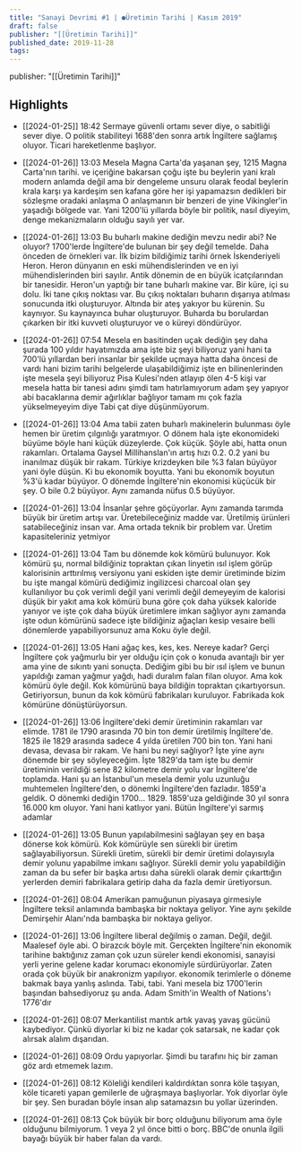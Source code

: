 ```yaml
---
title: "Sanayi Devrimi #1 | ●Üretimin Tarihi | Kasım 2019"
draft: false
publisher: "[[Üretimin Tarihi]]"
published_date: 2019-11-28
tags:
---
```

publisher: "[[Üretimin Tarihi]]"


## Highlights
* [[2024-01-25]] 18:42  Sermaye güvenli ortamı sever diye, o sabitliği sever diye. O politik stabiliteyi 1688'den sonra artık İngiltere sağlamış oluyor. Ticari hareketlenme başlıyor.

* [[2024-01-26]] 13:03  Mesela Magna Carta'da yaşanan şey, 1215 Magna Carta'nın tarihi. ve içeriğine bakarsan çoğu işte bu beylerin yani kralı modern anlamda değil ama bir dengeleme unsuru olarak feodal beylerin krala karşı ya kardeşim sen kafana göre her işi yapamazsın dedikleri bir sözleşme oradaki anlaşma O anlaşmanın bir benzeri de yine Vikingler'in yaşadığı bölgede var. Yani 1200'lü yıllarda böyle bir politik, nasıl diyeyim, denge mekanizmaların olduğu sayılı yer var.

* [[2024-01-26]] 13:03  Bu buharlı makine dediğin mevzu nedir abi? Ne oluyor? 1700'lerde İngiltere'de bulunan bir şey değil temelde. Daha önceden de örnekleri var. İlk bizim bildiğimiz tarihi örnek İskenderiyeli Heron. Heron dünyanın en eski mühendislerinden ve en iyi mühendislerinden biri sayılır. Antik dönemin de en büyük icatçılarından bir tanesidir. Heron'un yaptığı bir tane buharlı makine var. Bir küre, içi su dolu. İki tane çıkış noktası var. Bu çıkış noktaları buharın dışarıya atılması sonucunda itki oluşturuyor. Altında bir ateş yakıyor bu kürenin. Su kaynıyor. Su kaynayınca buhar oluşturuyor. Buharda bu borulardan çıkarken bir itki kuvveti oluşturuyor ve o küreyi döndürüyor.

* [[2024-01-26]] 07:54  Mesela en basitinden uçak dediğin şey daha şurada 100 yıldır hayatımızda ama işte biz şeyi biliyoruz yani hani ta 700'lü yıllardan beri insanlar bir şekilde uçmaya hatta daha öncesi de vardı hani bizim tarihi belgelerde ulaşabildiğimiz işte en bilinenlerinden işte mesela şeyi biliyoruz Pisa Kulesi'nden atlayıp ölen 4-5 kişi var mesela hatta bir tanesi adını şimdi tam hatırlamıyorum adam şey yapıyor abi bacaklarına demir ağırlıklar bağlıyor tamam mı çok fazla yükselmeyeyim diye Tabi çat diye düşünmüyorum.

* [[2024-01-26]] 13:04  Ama tabii zaten buharlı makinelerin bulunması öyle hemen bir üretim çılgınlığı yaratmıyor. O dönem hala işte ekonomideki büyüme böyle hani küçük düzeylerde. Çok küçük. Şöyle abi, hatta onun rakamları. Ortalama Gaysel Millihanslan'ın artış hızı 0.2. 0.2 yani bu inanılmaz düşük bir rakam. Türkiye krizdeyken bile %3 falan büyüyor yani öyle düşün. Ki bu ekonomik boyutta. Yani bu ekonomik boyutun %3'ü kadar büyüyor. O dönemde İngiltere'nin ekonomisi küçücük bir şey. O bile 0.2 büyüyor. Aynı zamanda nüfus 0.5 büyüyor.

* [[2024-01-26]] 13:04  İnsanlar şehre göçüyorlar. Aynı zamanda tarımda büyük bir üretim artışı var. Üretebileceğiniz madde var. Üretilmiş ürünleri satabileceğiniz insan var. Ama ortada teknik bir problem var. Üretim kapasiteleriniz yetmiyor

* [[2024-01-26]] 13:04  Tam bu dönemde kok kömürü bulunuyor. Kok kömürü şu, normal bildiğiniz topraktan çıkan linyetin ısıl işlem görüp kalorisinin arttırılmış versiyonu yani eskiden işte demir üretiminde bizim bu işte mangal kömürü dediğimiz ingilizcesi charcoal olan şey kullanılıyor bu çok verimli değil yani verimli değil demeyeyim de kalorisi düşük bir yakıt ama kok kömürü buna göre çok daha yüksek kaloride yanıyor ve işte çok daha büyük üretimlere imkan sağlıyor aynı zamanda işte odun kömürünü sadece işte bildiğiniz ağaçları kesip vesaire belli dönemlerde yapabiliyorsunuz ama Koku öyle değil.

* [[2024-01-26]] 13:05  Hani ağaç kes, kes, kes. Nereye kadar? Gerçi İngiltere çok yağmurlu bir yer olduğu için çok o konuda avantajlı bir yer ama yine de sıkıntı yani sonuçta. Dediğim gibi bu bir ısıl işlem ve bunun yapıldığı zaman yağmur yağdı, hadi duralım falan filan oluyor. Ama kok kömürü öyle değil. Kok kömürünü baya bildiğin topraktan çıkartıyorsun. Getiriyorsun, bunun da kok kömürü fabrikaları kuruluyor. Fabrikada kok kömürüne dönüştürüyorsun.

* [[2024-01-26]] 13:06  İngiltere'deki demir üretiminin rakamları var elimde. 1781 ile 1790 arasında 70 bin ton demir üretilmiş İngiltere'de. 1825 ile 1829 arasında sadece 4 yılda üretilen 700 bin ton. Yani hani devasa, devasa bir rakam. Ve hani bu neyi sağlıyor? İşte yine aynı dönemde bir şey söyleyeceğim. İşte 1829'da tam işte bu demir üretiminin verildiği sene 82 kilometre demir yolu var İngiltere'de toplamda. Hani şu an İstanbul'un mesela demir yolu uzunluğu muhtemelen İngiltere'den, o dönemki İngiltere'den fazladır. 1859'a geldik. O dönemki dediğin 1700... 1829. 1859'uza geldiğinde 30 yıl sonra 16.000 km oluyor. Yani hani katlıyor yani. Bütün İngiltere'yi sarmış adamlar

* [[2024-01-26]] 13:05  Bunun yapılabilmesini sağlayan şey en başa dönerse kok kömürü. Kok kömürüyle sen sürekli bir üretim sağlayabiliyorsun. Sürekli üretim, sürekli bir demir üretimi dolayısıyla demir yolunu yapabilme imkanı sağlıyor. Sürekli demir yolu yapabildiğin zaman da bu sefer bir başka artısı daha sürekli olarak demir çıkarttığın yerlerden demiri fabrikalara getirip daha da fazla demir üretiyorsun.

* [[2024-01-26]] 08:04  Amerikan pamuğunun piyasaya girmesiyle İngiltere teksil anlamında bambaşka bir noktaya geliyor. Yine aynı şekilde Demirşehir Alanı'nda bambaşka bir noktaya geliyor.

* [[2024-01-26]] 13:06  İngiltere liberal değilmiş o zaman. Değil, değil. Maalesef öyle abi. O birazcık böyle mit. Gerçekten İngiltere'nin ekonomik tarihine baktığınız zaman çok uzun süreler kendi ekonomisi, sanayisi yerli yerine gelene kadar korumacı ekonomiyle sürdürüyorlar. Zaten orada çok büyük bir anakronizm yapılıyor. ekonomik terimlerle o döneme bakmak baya yanlış aslında. Tabi, tabi. Yani mesela biz 1700'lerin başından bahsediyoruz şu anda. Adam Smith'in Wealth of Nations'ı 1776'dır

* [[2024-01-26]] 08:07  Merkantilist mantık artık yavaş yavaş gücünü kaybediyor. Çünkü diyorlar ki biz ne kadar çok satarsak, ne kadar çok alırsak alalım dışarıdan.

* [[2024-01-26]] 08:09  Ordu yapıyorlar. Şimdi bu tarafını hiç bir zaman göz ardı etmemek lazım.

* [[2024-01-26]] 08:12  Köleliği kendileri kaldırdıktan sonra köle taşıyan, köle ticareti yapan gemilerle de uğraşmaya başlıyorlar. Yok diyorlar öyle bir şey. Sen buradan böyle insan alıp satamazsın bu yollar üzerinden.

* [[2024-01-26]] 08:13  Çok büyük bir borç olduğunu biliyorum ama öyle olduğunu bilmiyorum. 1 veya 2 yıl önce bitti o borç. BBC'de onunla ilgili bayağı büyük bir haber falan da vardı.

